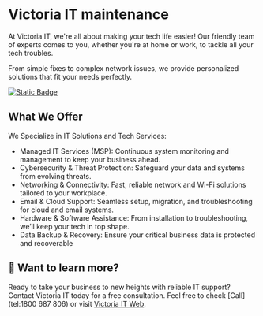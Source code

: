 # Victoria IT maintenance

At Victoria IT, we're all about making your tech life easier! Our friendly team of experts comes to you, whether you're at home or work, to tackle all your tech troubles.

From simple fixes to complex network issues, we provide personalized solutions that fit your needs perfectly.

[![Static Badge](https://img.shields.io/badge/SiteBy-Victoria%20IT-blue)](https://www.victoriait.com.au)

## What We Offer

We Specialize in IT Solutions and Tech Services:

- Managed IT Services (MSP): Continuous system monitoring and management to keep your business ahead.
- Cybersecurity & Threat Protection: Safeguard your data and systems from evolving threats.
- Networking & Connectivity: Fast, reliable network and Wi-Fi solutions tailored to your workplace.
- Email & Cloud Support: Seamless setup, migration, and troubleshooting for cloud and email systems.
- Hardware & Software Assistance: From installation to troubleshooting, we’ll keep your tech in top shape.
- Data Backup & Recovery: Ensure your critical business data is protected and recoverable

## 👀 Want to learn more?

Ready to take your business to new heights with reliable IT support? Contact Victoria IT today for a free consultation. Feel free to check [Call](tel:1800 687 806) or visit [Victoria IT Web](https://www.victoriait.com.au).
